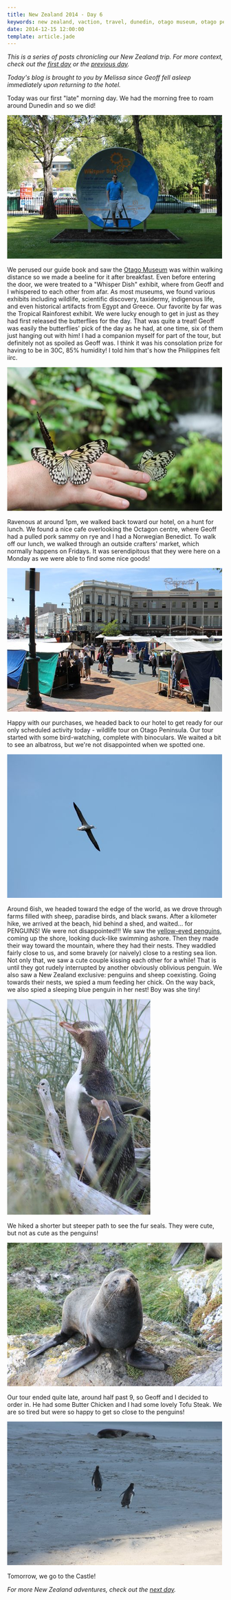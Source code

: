 ```yaml
---
title: New Zealand 2014 - Day 6
keywords: new zealand, vaction, travel, dunedin, otago museum, otago peninsula, tropical rainforest, butterflies, tour, royal albatross, albatross, penguin, yellow-eyed penguin, fur seal, sealion
date: 2014-12-15 12:00:00
template: article.jade
---
```

*This is a series of posts chronicling our New Zealand trip. For more context, check out the [first day][1] or the [previous day][2].*

*Today's blog is brought to you by Melissa since Geoff fell asleep immediately upon returning to the hotel.*

Today was our first "late" morning day. We had the morning free to roam around Dunedin and so we did!

![Whisper Dish at Otago Museum, Dunedin][4]

We perused our guide book and saw the [Otago Museum][3] was within walking distance so we made a beeline for it after breakfast. Even before entering the door, we were treated to a "Whisper Dish" exhibit, where from Geoff and I whispered to each other from afar. As most museums, we found various exhibits including wildlife, scientific discovery, taxidermy, indigenous life, and even historical artifacts from Egypt and Greece. Our favorite by far was the Tropical Rainforest exhibit. We were lucky enough to get in just as they had first released the butterflies for the day. That was quite a treat! Geoff was easily the butterflies' pick of the day as he had, at one time, six of them just hanging out with him! I had a companion myself for part of the tour, but definitely not as spoiled as Geoff was. I think it was his consolation prize for having to be in 30C, 85% humidity! I told him that's how the Philippines felt iirc.

![Butterflies, Tropical Rainforest at Otago Museum, Dunedin][5]

Ravenous at around 1pm, we walked back toward our hotel, on a hunt for lunch. We found a nice cafe overlooking the Octagon centre, where Geoff had a pulled pork sammy on rye and I had a Norwegian Benedict. To walk off our lunch, we walked through an outside crafters' market, which normally happens on Fridays. It was serendipitous that they were here on a Monday as we were able to find some nice goods!

![Market at The Octagon, Dunedin][6]

Happy with our purchases, we headed back to our hotel to get ready for our only scheduled activity today - wildlife tour on Otago Peninsula. Our tour started with some bird-watching, complete with binoculars. We waited a bit to see an albatross, but we're not disappointed when we spotted one.

![Albatross, Otago Peninsula][7]

Around 6ish, we headed toward the edge of the world, as we drove through farms filled with sheep, paradise birds, and black swans. After a kilometer hike, we arrived at the beach, hid behind a shed, and waited... for PENGUINS! We were not disappointed!!! We saw the [yellow-eyed penguins][11], coming up the shore, looking duck-like swimming ashore. Then they made their way toward the mountain, where they had their nests. They waddled fairly close to us, and some bravely (or naively) close to a resting sea lion. Not only that, we saw a cute couple kissing each other for a while! That is until they got rudely interrupted by another obviously oblivious penguin. We also saw a New Zealand exclusive: penguins and sheep coexisting. Going towards their nests, we spied a mum feeding her chick. On the way back, we also spied a sleeping blue penguin in her nest! Boy was she tiny!

![Yellow-eyed Penguin, Otago Peninsula][8]

We hiked a shorter but steeper path to see the fur seals. They were cute, but not as cute as the penguins!

![Fur seal, Otago Peninsula][9]

Our tour ended quite late, around half past 9, so Geoff and I decided to order in. He had some Butter Chicken and I had some lovely Tofu Steak. We are so tired but were so happy to get so close to the penguins!

![Yellow-eyed Penguins approaching a Sealion, Otago Peninsula][10]

Tomorrow, we go to the Castle!

*For more New Zealand adventures, check out the [next day][12].*

[1]: /blog/new-zealand-2014-day-1/
[2]: /blog/new-zealand-2014-day-5/
[3]: http://en.wikipedia.org/wiki/Otago_Museum
[4]: /media/images/nz14/day6/whisper-dish.jpg
[5]: /media/images/nz14/day6/butterflies.jpg
[6]: /media/images/nz14/day6/market.jpg
[7]: /media/images/nz14/day6/albatross.jpg
[8]: /media/images/nz14/day6/penguin.jpg
[9]: /media/images/nz14/day6/fur-seal.jpg
[10]: /media/images/nz14/day6/penguins-sealion.jpg
[11]: http://en.wikipedia.org/wiki/Yellow-eyed_penguin
[12]: /blog/new-zealand-2014-day-7/
